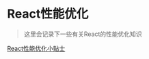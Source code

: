 # React性能优化
> 这里会记录下一些有关React的性能优化知识

[React性能优化小贴士](https://juejin.im/post/5d36c40ff265da1b9570997a)

